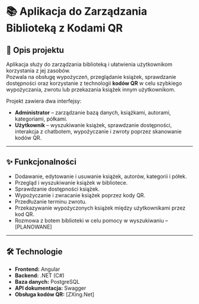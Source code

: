 # 📚 Aplikacja do Zarządzania Biblioteką z Kodami QR

## 📖 Opis projektu
Aplikacja służy do zarządzania biblioteką i ułatwienia użytkownikom korzystania z jej zasobów.  
Pozwala na obsługę wypożyczeń, przeglądanie książek, sprawdzanie dostępności oraz korzystanie z technologii **kodów QR** w celu szybkiego wypożyczania, zwrotu lub przekazania książek innym użytkownikom.

Projekt zawiera dwa interfejsy:
- **Administrator** – zarządzanie bazą danych, książkami, autorami, kategoriami, półkami.
- **Użytkownik** – wyszukiwanie książek, sprawdzanie dostępności, interakcja z chatbotem, wypożyczanie i zwroty poprzez skanowanie kodów QR.

---

## ✨ Funkcjonalności
- Dodawanie, edytowanie i usuwanie książek, autorów, kategorii i półek.
- Przegląd i wyszukiwanie książek w bibliotece.
- Sprawdzanie dostępności książek.
- Wypożyczanie i zwracanie książek poprzez kody QR.
- Przedłużanie terminu zwrotu.
- Przekazywanie wypożyczonych książek między użytkownikami przez kod QR.
- Rozmowa z botem biblioteki w celu pomocy w wyszukiwaniu – [PLANOWANE]

---

## 🛠 Technologie
- **Frontend:** Angular
- **Backend:** .NET (C#)
- **Baza danych:** PostgreSQL
- **API dokumentacja:** Swagger
- **Obsługa kodów QR:** [ZXing.Net]
